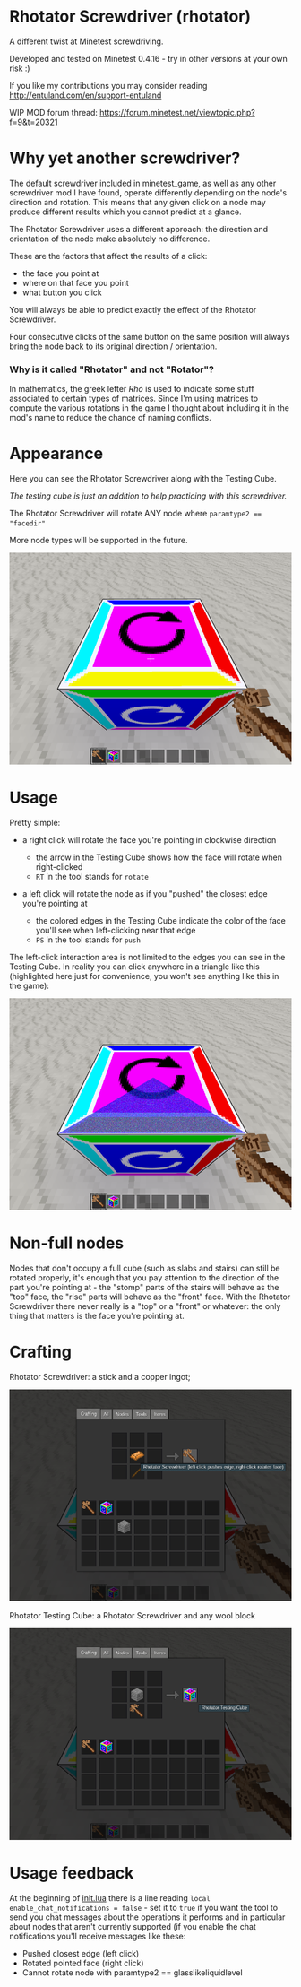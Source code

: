 # Rhotator Screwdriver (rhotator)

A different twist at Minetest screwdriving.

Developed and tested on Minetest 0.4.16 - try in other versions at your own risk :)

If you like my contributions you may consider reading http://entuland.com/en/support-entuland

WIP MOD forum thread: https://forum.minetest.net/viewtopic.php?f=9&t=20321

# Why yet another screwdriver?

The default screwdriver included in minetest_game, as well as any other screwdriver mod I have found, operate differently depending on the node's direction and rotation. This means that any given click on a node may produce different results which you cannot predict at a glance.

The Rhotator Screwdriver uses a different approach: the direction and orientation of the node make absolutely no difference.

These are the factors that affect the results of a click:

- the face you point at
- where on that face you point
- what button you click

You will always be able to predict exactly the effect of the Rhotator Screwdriver.

Four consecutive clicks of the same button on the same position will always bring the node back to its original direction / orientation.

### Why is it called "Rhotator" and not "Rotator"?

In mathematics, the greek letter *Rho* is used to indicate some stuff associated to certain types of matrices. Since I'm using matrices to compute the various rotations in the game I thought about including it in the mod's name to reduce the chance of naming conflicts.

# Appearance

Here you can see the Rhotator Screwdriver along with the Testing Cube.

*The testing cube is just an addition to help practicing with this screwdriver.*

The Rhotator Screwdriver will rotate ANY node where `paramtype2 == "facedir"`

More node types will be supported in the future.

![Preview](/screenshots/preview.png)

# Usage

Pretty simple:

- a right click will rotate the face you're pointing in clockwise direction
  - the arrow in the Testing Cube shows how the face will rotate when right-clicked
  - `RT` in the tool stands for `rotate`

- a left click will rotate the node as if you "pushed" the closest edge you're pointing at
  - the colored edges in the Testing Cube indicate the color of the face you'll see when left-clicking near that edge
  - `PS` in the tool stands for `push`

The left-click interaction area is not limited to the edges you can see in the Testing Cube. In reality you can click anywhere in a triangle like this (highlighted here just for convenience, you won't see anything like this in the game):

![Interaction triangle](/screenshots/interaction-triangle.png)

# Non-full nodes

Nodes that don't occupy a full cube (such as slabs and stairs) can still be rotated properly, it's enough that you pay attention to the direction of the part you're pointing at - the "stomp" parts of the stairs will behave as the "top" face, the "rise" parts will behave as the "front" face. With the Rhotator Screwdriver there never really is a "top" or a "front" or whatever: the only thing that matters is the face you're pointing at.

# Crafting

Rhotator Screwdriver: a stick and a copper ingot;

![Screwdriver crafting](/screenshots/screwdriver-crafting.png)

Rhotator Testing Cube: a Rhotator Screwdriver and any wool block

![Testing cube crafting](/screenshots/testcube-crafting.png)

# Usage feedback

At the beginning of [init.lua](/init.lua) there is a line reading `local enable_chat_notifications = false` - set it to `true` if you want the tool to send you chat messages about the operations it performs and in particular about nodes that aren't currently supported (if you enable the chat notifications you'll receive messages like these:

- Pushed closest edge (left click)
- Rotated pointed face (right click)
- Cannot rotate node with paramtype2 == glasslikeliquidlevel
